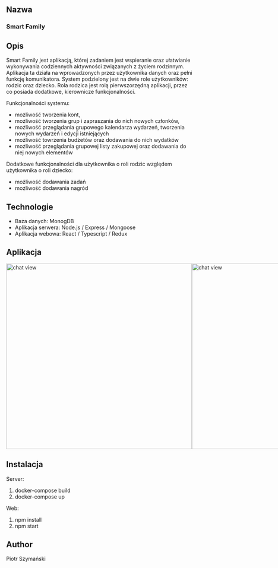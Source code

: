 ## Nazwa

### Smart Family

## Opis
Smart Family jest aplikacją, której zadaniem jest wspieranie oraz ułatwianie wykonywania codziennych aktywności związanych z życiem rodzinnym. Aplikacja ta działa na wprowadzonych przez użytkownika danych oraz pełni funkcję komunikatora. System podzielony jest na dwie role użytkowników: rodzic oraz dziecko. Rola rodzica jest rolą pierwszorzędną aplikacji, przez co posiada dodatkowe, kierownicze funkcjonalności.

Funkcjonalności systemu:
- mozliwość tworzenia kont,
- możliwość tworzenia grup i zapraszania do nich nowych członków,
- możliwość przeglądania grupowego kalendarza wydarzeń, tworzenia nowych wydarzeń i edycji istniejących
- możliwość towrzenia budżetów oraz dodawania do nich wydatków
- możliwość przeglądania grupowej listy zakupowej oraz dodawania do niej nowych elementów

Dodatkowe funkcjonalności dla użytkownika o roli rodzic względem użytkownika o roli dziecko:
- możliwość dodawania zadań
- możliwość dodawania nagród

## Technologie
- Baza danych: MonogDB  
- Aplikacja serwera: Node.js / Express / Mongoose  
- Aplikacja webowa: React / Typescript / Redux  


## Aplikacja

<div style="display: flex">
<img src="https://res.cloudinary.com/dq7ionfvn/image/upload/v1638282873/SmartFamily/ReadmePhotos/d07xmtr6udvv7huilkvv.png" alt="chat view" style="width: 500px;" />
<img src="https://res.cloudinary.com/dq7ionfvn/image/upload/v1638282874/SmartFamily/ReadmePhotos/lqlr1jd5g5cnrnqai0xi.png" alt="chat view" style="width: 500px;" />
</div>

## Instalacja
Server:
1. docker-compose build
2. docker-compose up

Web:
1. npm install
2. npm start

## Author
Piotr Szymański
